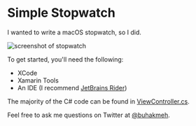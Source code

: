 # Simple Stopwatch

I wanted to write a macOS stopwatch, so I did.

![screenshot of stopwatch](./stopwatch.png)

To get started, you'll need the following:

- XCode
- Xamarin Tools 
- An IDE (I recommend [JetBrains Rider](https://jetbrains.com/rider))

The majority of the C# code can be found in [ViewController.cs](SimpleStopwatch/ViewController.cs).

Feel free to ask me questions on Twitter at [@buhakmeh](https://twitter.com/buhakmeh).